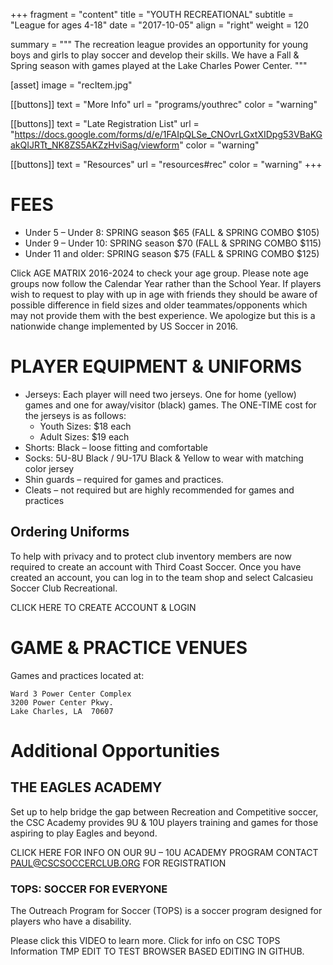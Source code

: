+++
fragment = "content"
title = "YOUTH RECREATIONAL"
subtitle = "League for ages 4-18"
date = "2017-10-05"
align = "right"
weight = 120

summary = """
The recreation league provides an opportunity for young boys and girls to play soccer and develop their skills. We have a Fall & Spring season with games played at the Lake Charles Power Center.
"""

[asset]
  image = "recItem.jpg"

[[buttons]]
  text = "More Info"
  url = "programs/youthrec"
  color = "warning"

[[buttons]]
  text = "Late Registration List"
  url = "https://docs.google.com/forms/d/e/1FAIpQLSe_CNOvrLGxtXIDpg53VBaKGakQIJRTt_NK8ZS5AKZzHviSag/viewform"
  color = "warning"
  
[[buttons]]
  text = "Resources"
  url = "resources#rec"
  color = "warning"
+++

# FEES

 - Under 5 – Under 8:  SPRING season $65 (FALL & SPRING COMBO $105)
 - Under 9 – Under 10: SPRING season $70 (FALL & SPRING COMBO $115) 
 - Under 11 and older:  SPRING season $75 (FALL & SPRING COMBO $125) 

Click AGE MATRIX 2016-2024 to check your age group.
Please note age groups now follow the Calendar Year rather than the School Year. If players wish to request to play with up in age with friends they should be aware of possible difference in field sizes and older teammates/opponents which may not provide them with the best experience. We apologize but this is a nationwide change implemented by US Soccer in 2016. 

# PLAYER EQUIPMENT & UNIFORMS

 - Jerseys: Each player will need two jerseys. One for home (yellow) games and one for away/visitor (black) games. The ONE-TIME cost for the jerseys is as follows:
   - Youth Sizes:  $18 each
   - Adult Sizes:  $19 each
 - Shorts: Black – loose fitting and comfortable
 - Socks: 5U-8U Black / 9U-17U Black & Yellow to wear with matching color jersey
 - Shin guards – required for games and practices.
 - Cleats – not required but are highly recommended for games and practices

## Ordering Uniforms

To help with privacy and to protect club inventory members are now required to create an account with Third Coast Soccer. Once you have created an account, you can log in to the team shop and select Calcasieu Soccer Club Recreational.

CLICK HERE TO CREATE ACCOUNT & LOGIN

# GAME & PRACTICE VENUES

Games and practices located at:

```
Ward 3 Power Center Complex
3200 Power Center Pkwy.
Lake Charles, LA  70607
```

# Additional Opportunities

## THE EAGLES ACADEMY

Set up to help bridge the gap between Recreation and Competitive soccer, the CSC Academy provides 9U & 10U players training and games for those aspiring to play Eagles and beyond.

CLICK HERE FOR INFO ON OUR 9U – 10U ACADEMY PROGRAM
CONTACT PAUL@CSCSOCCERCLUB.ORG FOR REGISTRATION

### TOPS: SOCCER FOR EVERYONE
The Outreach Program for Soccer (TOPS) is a soccer program designed for players who have a disability. 

Please click this VIDEO to learn more.
Click for info on CSC TOPS Information
TMP EDIT TO TEST BROWSER BASED EDITING IN GITHUB.
